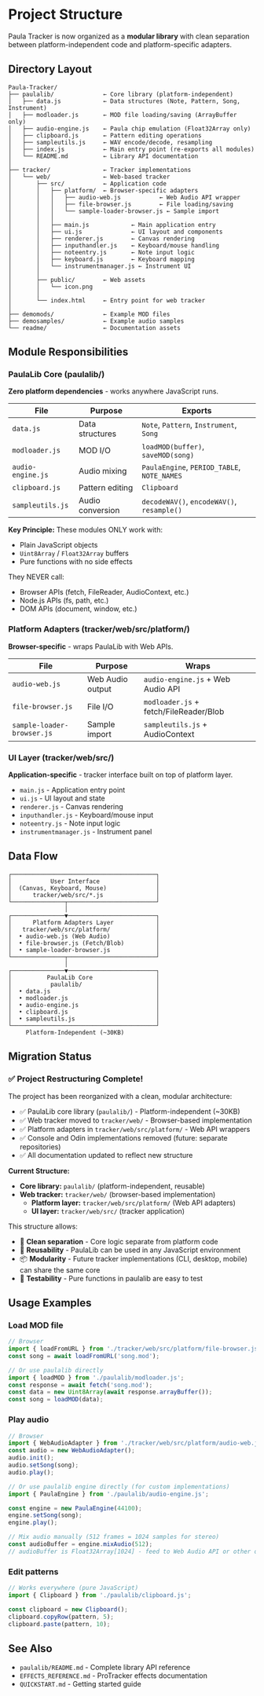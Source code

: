 # Project Structure

Paula Tracker is now organized as a **modular library** with clean separation between platform-independent code and platform-specific adapters.

## Directory Layout

```
Paula-Tracker/
├── paulalib/              ← Core library (platform-independent)
│   ├── data.js            ← Data structures (Note, Pattern, Song, Instrument)
│   ├── modloader.js       ← MOD file loading/saving (ArrayBuffer only)
│   ├── audio-engine.js    ← Paula chip emulation (Float32Array only)
│   ├── clipboard.js       ← Pattern editing operations
│   ├── sampleutils.js     ← WAV encode/decode, resampling
│   ├── index.js           ← Main entry point (re-exports all modules)
│   └── README.md          ← Library API documentation
│
├── tracker/               ← Tracker implementations
│   └── web/               ← Web-based tracker
│       ├── src/           ← Application code
│       │   ├── platform/  ← Browser-specific adapters
│       │   │   ├── audio-web.js           ← Web Audio API wrapper
│       │   │   ├── file-browser.js        ← File loading/saving
│       │   │   └── sample-loader-browser.js ← Sample import
│       │   │
│       │   ├── main.js            ← Main application entry
│       │   ├── ui.js              ← UI layout and components
│       │   ├── renderer.js        ← Canvas rendering
│       │   ├── inputhandler.js    ← Keyboard/mouse handling
│       │   ├── noteentry.js       ← Note input logic
│       │   ├── keyboard.js        ← Keyboard mapping
│       │   └── instrumentmanager.js ← Instrument UI
│       │
│       ├── public/        ← Web assets
│       │   └── icon.png
│       │
│       └── index.html     ← Entry point for web tracker
│
├── demomods/              ← Example MOD files
├── demosamples/           ← Example audio samples
└── readme/                ← Documentation assets
```

## Module Responsibilities

### PaulaLib Core (paulalib/)

**Zero platform dependencies** - works anywhere JavaScript runs.

| File | Purpose | Exports |
|------|---------|---------|
| `data.js` | Data structures | `Note`, `Pattern`, `Instrument`, `Song` |
| `modloader.js` | MOD I/O | `loadMOD(buffer)`, `saveMOD(song)` |
| `audio-engine.js` | Audio mixing | `PaulaEngine`, `PERIOD_TABLE`, `NOTE_NAMES` |
| `clipboard.js` | Pattern editing | `Clipboard` |
| `sampleutils.js` | Audio conversion | `decodeWAV()`, `encodeWAV()`, `resample()` |

**Key Principle:** These modules ONLY work with:
- Plain JavaScript objects
- `Uint8Array` / `Float32Array` buffers
- Pure functions with no side effects

They NEVER call:
- Browser APIs (fetch, FileReader, AudioContext, etc.)
- Node.js APIs (fs, path, etc.)
- DOM APIs (document, window, etc.)

### Platform Adapters (tracker/web/src/platform/)

**Browser-specific** - wraps PaulaLib with Web APIs.

| File | Purpose | Wraps |
|------|---------|-------|
| `audio-web.js` | Web Audio output | `audio-engine.js` + Web Audio API |
| `file-browser.js` | File I/O | `modloader.js` + fetch/FileReader/Blob |
| `sample-loader-browser.js` | Sample import | `sampleutils.js` + AudioContext |

### UI Layer (tracker/web/src/)

**Application-specific** - tracker interface built on top of platform layer.

- `main.js` - Application entry point
- `ui.js` - UI layout and state
- `renderer.js` - Canvas rendering
- `inputhandler.js` - Keyboard/mouse input
- `noteentry.js` - Note input logic
- `instrumentmanager.js` - Instrument panel

## Data Flow

```
┌─────────────────────────────────────────┐
│           User Interface                │
│  (Canvas, Keyboard, Mouse)              │
│      tracker/web/src/*.js               │
└───────────────┬─────────────────────────┘
                │
┌───────────────▼─────────────────────────┐
│      Platform Adapters Layer            │
│   tracker/web/src/platform/             │
│  • audio-web.js (Web Audio)             │
│  • file-browser.js (Fetch/Blob)         │
│  • sample-loader-browser.js             │
└───────────────┬─────────────────────────┘
                │
┌───────────────▼─────────────────────────┐
│          PaulaLib Core                  │
│           paulalib/                     │
│  • data.js                              │
│  • modloader.js                         │
│  • audio-engine.js                      │
│  • clipboard.js                         │
│  • sampleutils.js                       │
└─────────────────────────────────────────┘
     Platform-Independent (~30KB)
```

## Migration Status

### ✅ Project Restructuring Complete!

The project has been reorganized with a clean, modular architecture:

- ✅ PaulaLib core library (`paulalib/`) - Platform-independent (~30KB)
- ✅ Web tracker moved to `tracker/web/` - Browser-based implementation
- ✅ Platform adapters in `tracker/web/src/platform/` - Web API wrappers
- ✅ Console and Odin implementations removed (future: separate repositories)
- ✅ All documentation updated to reflect new structure

**Current Structure:**
- **Core library:** `paulalib/` (platform-independent, reusable)
- **Web tracker:** `tracker/web/` (browser-based implementation)
  - **Platform layer:** `tracker/web/src/platform/` (Web API adapters)
  - **UI layer:** `tracker/web/src/` (tracker application)

This structure allows:
- 🎯 **Clean separation** - Core logic separate from platform code
- 🔄 **Reusability** - PaulaLib can be used in any JavaScript environment
- 📦 **Modularity** - Future tracker implementations (CLI, desktop, mobile) can share the same core
- 🧪 **Testability** - Pure functions in paulalib are easy to test

## Usage Examples

### Load MOD file

```javascript
// Browser
import { loadFromURL } from './tracker/web/src/platform/file-browser.js';
const song = await loadFromURL('song.mod');

// Or use paulalib directly
import { loadMOD } from './paulalib/modloader.js';
const response = await fetch('song.mod');
const data = new Uint8Array(await response.arrayBuffer());
const song = loadMOD(data);
```

### Play audio

```javascript
// Browser
import { WebAudioAdapter } from './tracker/web/src/platform/audio-web.js';
const audio = new WebAudioAdapter();
audio.init();
audio.setSong(song);
audio.play();

// Or use paulalib engine directly (for custom implementations)
import { PaulaEngine } from './paulalib/audio-engine.js';

const engine = new PaulaEngine(44100);
engine.setSong(song);
engine.play();

// Mix audio manually (512 frames = 1024 samples for stereo)
const audioBuffer = engine.mixAudio(512);
// audioBuffer is Float32Array[1024] - feed to Web Audio API or other output
```

### Edit patterns

```javascript
// Works everywhere (pure JavaScript)
import { Clipboard } from './paulalib/clipboard.js';

const clipboard = new Clipboard();
clipboard.copyRow(pattern, 5);
clipboard.paste(pattern, 10);
```

## See Also

- `paulalib/README.md` - Complete library API reference
- `EFFECTS_REFERENCE.md` - ProTracker effects documentation
- `QUICKSTART.md` - Getting started guide
